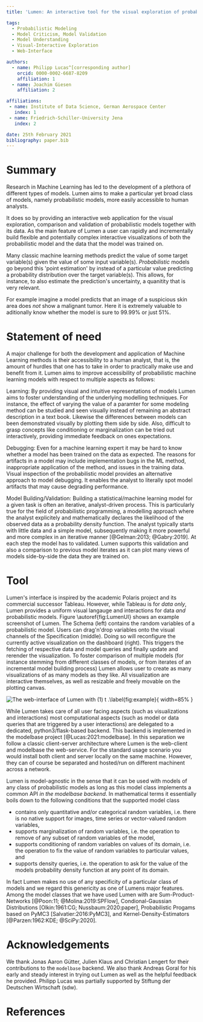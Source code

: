 ```yaml
---
title: 'Lumen: An interactive tool for the visual exploration of probabilistic models together with data'

tags:
  - Probabilistic Modeling
  - Model Criticism, Model Validation
  - Model Understanding
  - Visual-Interactive Exploration
  - Web-Interface

authors:
  - name: Philipp Lucas^[corresponding author]
    orcid: 0000-0002-6687-8209
    affiliation: 1
  - name: Joachim Giesen
    affiliation: 2

affiliations:
 - name: Institute of Data Science, German Aerospace Center
   index: 1
 - name: Friedrich-Schiller-University Jena
   index: 2

date: 25th February 2021
bibliography: paper.bib
---
```


# Summary

[comment]: # (**introduction: say what it does: accessibilty to humans for probabilistic models.**)

Research in Machine Learning has led to the development of a plethora of different types of models.
Lumen aims to make a particular yet broad class of models, namely probabilistic models, more easily accessible to human analysts. 

[comment]: # (**add one or two more sentences about what it provides**)

It does so by providing an interactive web application for the visual exploration, comparison and validation of probabilistic models together with its data. 
As the main feature of Lumen a user can rapidly and incrementally build flexible and potentially complex interactive visualizations of both the probabilistic model and the data that the model was trained on. 

[comment]: # (**what is a probabilistic model? explain by comparison to classic ML**)

Many classic machine learning methods predict the value of some target variable(s) given the value of some input variable(s).
*Probabilistic* models go beyond this 'point estimation' by instead of a particular value predicting  a probability distribution over the target variable(s).
This allows, for instance, to also estimate the prediction's uncertainty, a quanitity that is very relevant.

[comment]: # (**make an example**)

For example imagine a model predicts that an image of a suspicious skin area does _not_ show a malignant tumor. Here it is extremely valuable to aditionally know whether the model is sure to 99.99% or just 51%.

[comment]: # (**accessibility as key challenge**)

# Statement of need

A major challenge for both the development and application of Machine Learning methods is their accessibility to a human analyst, that is, the amount of hurdles that one has to take in order to practically make use and benefit from it.
Lumen aims to improve accessibility of probabilistic machine learning models with respect to multiple aspects as follows:

Learning: 
By providing visual and intuitive representations of models Lumen aims to foster understanding of the underlying modelling techniques. For instance, the effect of varying the value of a paramter for some modeling method can be studied and seen visually instead of remaining an abstract description in a text book. Likewise the differences between models can been demonstrated visually by plotting them side by side. Also, difficult to grasp concepts like conditioning or marginalization can be tried out interactively, providing immediate feedback on ones expectations.

Debugging: 
Even for a machine learning expert it may be hard to know whether a model has been trained on the data as expected.
The reasons for artifacts in a model may include implementation bugs in the ML method, inappropriate application of the method, and issues in the training data. 
Visual inspection of the probabilistic model provides an alternative approach to model debugging.
It enables the analyst to literally spot model artifacts that may cause degrading performance. 

Model Building/Validation: 
Building a statistical/machine learning model for a given task is often an iterative, analyst-driven process.
This is particularly true for the field of probabilistic programming, a modelling approach where the analyst explicitely and mathematically declares the likelihood of the observed data as a probability density function. The analyst typically starts with little data and a simple model, subsequently making it more powerful and more complex in an iterative manner [@Gelman:2013; @Gabry:2019].
At each step the model has to validated.
Lumen supports this validation and also a comparison to previous model iterates as it can plot many views of models side-by-side the data they are trained on.

# Tool

[comment]: # (**Interface**)

Lumen's interface is inspired by the academic Polaris project and its commercial successor Tableau. 
However, while Tableau is for _data only_, Lumen provides a uniform visual langauge and interactions for data _and_ probabilistic models.
Figure \autoref{fig:LumenUI} shows an example screenshot of Lumen.
The Schema (left) contains the random variables of a probabilistic model. 
Users can drag'n'drop variables onto the visual channels of the Specification (middle).
Doing so will reconfigure the currently active visualization on the dashboard (right).
This triggers the fetching of respective data and model queries and finally update and rerender the visualization.
To foster comparison of multiple models (for instance stemming from different classes of models, or from iterates of an incremental model building process) Lumen allows user to create as many visualizations of as many models as they like.
All visualization are interactive themselves, as well as resizable and freely movable on the plotting canvas.

![The web-interface of Lumen with (1) t .\label{fig:example}](LumenUI.png){ width=85% }

[comment]: # (**Architecture**)

While Lumen takes care of all user facing aspects (such as visualizations and interactions) most computational aspects (such as model or data queries that are triggered by a user interactions) are delegated to a dedicated, python3/flask-based backend.
This backend is implemented in the modelbase project [@Lucas:2021:modelbase].
In this separation we follow a classic client-server architecture where Lumen is the web-client and modelbase the web-service.
For the standard usage scenario you would install both client and server locally on the same machine. 
However, they can of course be separated and hosted/run on different machinent across a network.

[comment]: # (**Supported classes of probabilistic models**)

Lumen is model-agnostic in the sense that it can be used with models of any class of probabilistic models as long as this model class implements a common API *in the modelbase backend*. 
In mathematical terms it essentially boils down to the following conditions that the supported model class

 * contains only quantitative and/or categorical random variables, i.e. there is no native support for images, time series or vector-valued random variables, 
 * supports marginalization of random variables, i.e. the operation to remove of any subset of random variables of the model, 
 * supports conditioning of random variables on values of its domain, i.e. the operation to fix the value of random variables to particular values, and
 * supports density queries, i.e. the operation to ask for the value of the models probability density function at any point of its domain.

In fact Lumen makes no use of any specificity of a particular class of models and we regard this genericity as one of Lumens major features. 
Among the model classes that we have used Lumen with are Sum-Product-Networks [@Poon:11; @Molina:2019:SPFlow], Condional-Gaussian Distributions [Olkin:1961:CG; Nussbaum:2020:paper], Probabilistic Progams based on PyMC3 [Salvatier:2016:PyMC3], and Kernel-Density-Estimators [@Parzen:1962:KDE; @SciPy:2020].

# Acknowledgements

We thank Jonas Aaron Gütter, Julien Klaus and Christian Lengert for their contributions to the `modelbase` backend.
We also thank Andreas Goral for his early and steady interest in trying out Lumen as well as the helpful feedback he provided.
Philipp Lucas was partially supported by Stiftung der Deutschen Wirtschaft (sdw). 

# References
